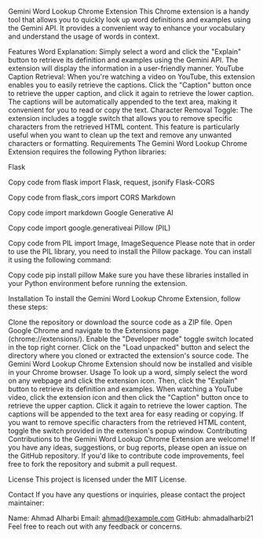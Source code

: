Gemini Word Lookup Chrome Extension
This Chrome extension is a handy tool that allows you to quickly look up word definitions and examples using the Gemini API. It provides a convenient way to enhance your vocabulary and understand the usage of words in context.

Features
Word Explanation: Simply select a word and click the "Explain" button to retrieve its definition and examples using the Gemini API. The extension will display the information in a user-friendly manner.
YouTube Caption Retrieval: When you're watching a video on YouTube, this extension enables you to easily retrieve the captions. Click the "Caption" button once to retrieve the upper caption, and click it again to retrieve the lower caption. The captions will be automatically appended to the text area, making it convenient for you to read or copy the text.
Character Removal Toggle: The extension includes a toggle switch that allows you to remove specific characters from the retrieved HTML content. This feature is particularly useful when you want to clean up the text and remove any unwanted characters or formatting.
Requirements
The Gemini Word Lookup Chrome Extension requires the following Python libraries:

Flask

Copy code
from flask import Flask, request, jsonify
Flask-CORS

Copy code
from flask_cors import CORS
Markdown

Copy code
import markdown
Google Generative AI

Copy code
import google.generativeai
Pillow (PIL)

Copy code
from PIL import Image, ImageSequence
Please note that in order to use the PIL library, you need to install the Pillow package. You can install it using the following command:


Copy code
pip install pillow
Make sure you have these libraries installed in your Python environment before running the extension.

Installation
To install the Gemini Word Lookup Chrome Extension, follow these steps:

Clone the repository or download the source code as a ZIP file.
Open Google Chrome and navigate to the Extensions page (chrome://extensions/).
Enable the "Developer mode" toggle switch located in the top right corner.
Click on the "Load unpacked" button and select the directory where you cloned or extracted the extension's source code.
The Gemini Word Lookup Chrome Extension should now be installed and visible in your Chrome browser.
Usage
To look up a word, simply select the word on any webpage and click the extension icon. Then, click the "Explain" button to retrieve its definition and examples.
When watching a YouTube video, click the extension icon and then click the "Caption" button once to retrieve the upper caption. Click it again to retrieve the lower caption. The captions will be appended to the text area for easy reading or copying.
If you want to remove specific characters from the retrieved HTML content, toggle the switch provided in the extension's popup window.
Contributing
Contributions to the Gemini Word Lookup Chrome Extension are welcome! If you have any ideas, suggestions, or bug reports, please open an issue on the GitHub repository. If you'd like to contribute code improvements, feel free to fork the repository and submit a pull request.

License
This project is licensed under the MIT License.

Contact
If you have any questions or inquiries, please contact the project maintainer:

Name: Ahmad Alharbi
Email: ahmad@example.com
GitHub: ahmadalharbi21
Feel free to reach out with any feedback or concerns.
